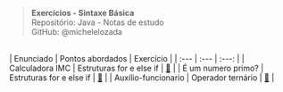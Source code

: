> **Exercícios - Sintaxe Básica**     
> Repositório: Java - Notas de estudo  
> GitHub: @michelelozada
&nbsp;
     
&nbsp;  
| Enunciado | Pontos abordados | Exercício |
| :---      | :---             | :---:     |
| Calculadora IMC  | Estruturas for e else if | [:page_facing_up:](https://github.com/michelelozada/Java-Study-Notes/blob/main/files/exercicios/sintaxe-basica/calculadora-imc.java) |
| É um numero primo?  | Estruturas for e else if | [:page_facing_up:](https://github.com/michelelozada/Java-Study-Notes/blob/main/files/exercicios/sintaxe-basica/numero-primo.java) | 
| Auxílio-funcionario | Operador ternário |  [:page_facing_up:](https://github.com/michelelozada/Java-Study-Notes/blob/main/files/exercicios/sintaxe-basica/auxilio-funcionario.java) |
